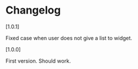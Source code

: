 # Changelog

[1.0.1]

Fixed case when user does not give a list to widget.

[1.0.0]

First version. Should work.